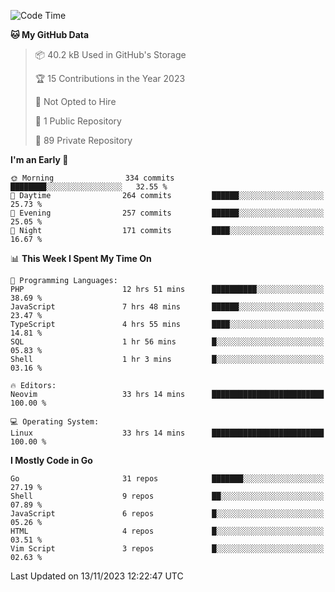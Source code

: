 
<!--START_SECTION:waka-->
![Code Time](http://img.shields.io/badge/Code%20Time-4%2C272%20hrs%2019%20mins-blue)

**🐱 My GitHub Data** 

> 📦 40.2 kB Used in GitHub's Storage 
 > 
> 🏆 15 Contributions in the Year 2023
 > 
> 🚫 Not Opted to Hire
 > 
> 📜 1 Public Repository 
 > 
> 🔑 89 Private Repository 
 > 
**I'm an Early 🐤** 

```text
🌞 Morning                334 commits         ████████░░░░░░░░░░░░░░░░░   32.55 % 
🌆 Daytime                264 commits         ██████░░░░░░░░░░░░░░░░░░░   25.73 % 
🌃 Evening                257 commits         ██████░░░░░░░░░░░░░░░░░░░   25.05 % 
🌙 Night                  171 commits         ████░░░░░░░░░░░░░░░░░░░░░   16.67 % 
```


📊 **This Week I Spent My Time On** 

```text
💬 Programming Languages: 
PHP                      12 hrs 51 mins      ██████████░░░░░░░░░░░░░░░   38.69 % 
JavaScript               7 hrs 48 mins       ██████░░░░░░░░░░░░░░░░░░░   23.47 % 
TypeScript               4 hrs 55 mins       ████░░░░░░░░░░░░░░░░░░░░░   14.81 % 
SQL                      1 hr 56 mins        █░░░░░░░░░░░░░░░░░░░░░░░░   05.83 % 
Shell                    1 hr 3 mins         █░░░░░░░░░░░░░░░░░░░░░░░░   03.16 % 

🔥 Editors: 
Neovim                   33 hrs 14 mins      █████████████████████████   100.00 % 

💻 Operating System: 
Linux                    33 hrs 14 mins      █████████████████████████   100.00 % 
```

**I Mostly Code in Go** 

```text
Go                       31 repos            ███████░░░░░░░░░░░░░░░░░░   27.19 % 
Shell                    9 repos             ██░░░░░░░░░░░░░░░░░░░░░░░   07.89 % 
JavaScript               6 repos             █░░░░░░░░░░░░░░░░░░░░░░░░   05.26 % 
HTML                     4 repos             █░░░░░░░░░░░░░░░░░░░░░░░░   03.51 % 
Vim Script               3 repos             █░░░░░░░░░░░░░░░░░░░░░░░░   02.63 % 
```




 Last Updated on 13/11/2023 12:22:47 UTC
<!--END_SECTION:waka-->
